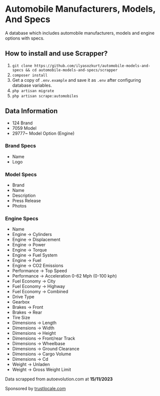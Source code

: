 # Automobile Manufacturers, Models, And Specs
A database which includes automobile manufacturers, models and engine options with specs.

## How to install and use Scrapper?

1. `git clone https://github.com/ilyasozkurt/automobile-models-and-specs && cd automobile-models-and-specs/scrapper`
1. `composer install`
3. Get a copy of `.env.example` and save it as `.env` after configuring database variables.
4. `php artisan migrate`
5. `php artisan scrape:automobiles`

## Data Information
* 124 Brand
* 7059 Model
* 29777~ Model Option (Engine)

### Brand Specs
* Name
* Logo

### Model Specs
* Brand
* Name
* Description
* Press Release
* Photos

### Engine Specs
* Name
* Engine -> Cylinders
* Engine -> Displacement
* Engine -> Power
* Engine -> Torque
* Engine -> Fuel System
* Engine -> Fuel
* Engine -> CO2 Emissions
* Performance -> Top Speed
* Performance -> Acceleration 0-62 Mph (0-100 kph)
* Fuel Economy -> City
* Fuel Economy -> Highway
* Fuel Economy -> Combined
* Drive Type
* Gearbox
* Brakes -> Front
* Brakes -> Rear
* Tire Size
* Dimensions -> Length
* Dimensions -> Width
* Dimensions -> Height
* Dimensions -> Front/rear Track
* Dimensions -> Wheelbase
* Dimensions -> Ground Clearance
* Dimensions -> Cargo Volume
* Dimensions -> Cd
* Weight -> Unladen
* Weight -> Gross Weight Limit

Data scrapped from autoevolution.com at **15/11/2023**

Sponsored by [trustlocale.com](https://trustlocale.com "Property Reviews Platform")
